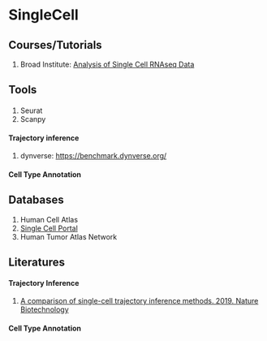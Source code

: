 # SingleCell

## Courses/Tutorials

1. Broad Institute: [Analysis of Single Cell RNAseq Data](https://broadinstitute.github.io/2019_scWorkshop/)



## Tools

#### 

1. Seurat
2. Scanpy


#### Trajectory inference

1. dynverse: https://benchmark.dynverse.org/

#### Cell Type Annotation


## Databases

1. Human Cell Atlas
2. [Single Cell Portal](https://portals.broadinstitute.org/single_cell)
3. Human Tumor Atlas Network



## Literatures

#### Trajectory Inference

1. [A comparison of single-cell trajectory inference methods. 2019. Nature Biotechnology](https://www.nature.com/articles/s41587-019-0071-9)

#### Cell Type Annotation
